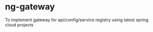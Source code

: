 # ng-gateway
To implement gateway for api/config/service registry using latest spring cloud projects
